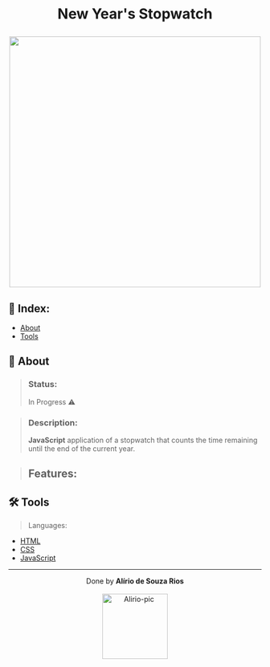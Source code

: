 <!-- HEADER -->
<h1 align="center">
    <p>New Year's Stopwatch</p> 
    <img src="" width="500px"> 
</h1>

<!-- INDEX -->
<h2>📇 Index:</h2>

- [About](#-about)
- [Tools](#%EF%B8%8F-tools)

<!-- INFO -->
<h2>📝 About</h2>

> ### Status:
> In Progress ⚠️ 

> ### Description:
> **JavaScript** application of a stopwatch that counts the time remaining until the end of the current year.

> ## Features:
> 

<!-- TOOLS -->
<h2>🛠️ Tools</h2> <!-- Language + documentation link -->

> Languages:

- [HTML](https://developer.mozilla.org/pt-BR/docs/Web/HTML)
- [CSS](https://developer.mozilla.org/en-US/docs/Web/CSS)
- [JavaScript](https://www.ecma-international.org)

<hr>

<!-- DONE BY -->
<p align="center">Done by <strong>Alírio de Souza Rios</strong><br><br>
<img alt="Alirio-pic" height="130" src="https://media.discordapp.net/attachments/958760766931075114/958785341442097152/avatar.png">
</p>
